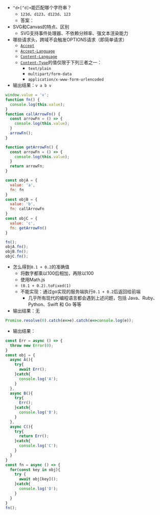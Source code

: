 - `^d+[^d]+`能匹配哪个字符串？
	- `123d`、`d123`、`d123d`、`123`
	- 答案：
- SVG和Canvas的特点、区别
	- SVG支持事件处理器、不依赖分辨率、强文本渲染能力
- 哪些请求头，跨域不会触发OPTIONS请求（即简单请求）
	-   [`Accept`](https://developer.mozilla.org/zh-CN/docs/Web/HTTP/Headers/Accept)
    -   [`Accept-Language`](https://developer.mozilla.org/zh-CN/docs/Web/HTTP/Headers/Accept-Language)
    -   [`Content-Language`](https://developer.mozilla.org/zh-CN/docs/Web/HTTP/Headers/Content-Language)
    -   [`Content-Type`](https://developer.mozilla.org/zh-CN/docs/Web/HTTP/Headers/Content-Type)的值仅限于下列三者之一：
	    -   `text/plain`
	    -   `multipart/form-data`
	    -   `application/x-www-form-urlencoded`
- 输出结果：`v a b v`
```js
window.value = 'v';
function fn() {
  console.log(this.value);
}
function callArrowFn() {
  const arrowFn = () => {
    console.log(this.value);
  }
  arrowFn();
}

function getArrowFn() {
  const arrowFn = () => {
    console.log(this.value);
  }
  return arrowFn;
}

const objA = {
  value: 'a',
  fn: fn
}
const objB = {
  value: 'b',
  fn: callArrowFn
}
const objC = {
  value: 'c',
  fn: getArrowFn()
}

fn();
objA.fn();
objB.fn();
objC.fn();
```

- 怎么得到`0.1 + 0.2`的准确值
	- 将数字都乘以100后相加，再除以100
	- 使用Math.js
	- `(0.1 + 0.2).toFixed(1)`
	- 不能实现：通过go实现的服务端执行`0.1 + 0.2`后返回给前端
		- 几乎所有现代的编程语言都会遇到上述问题，包括 Java、Ruby、Python、Swift 和 Go 等等
- 输出结果：无
```js
Promise.resolve(0).catch(e=>e).catch(e=>console.log(e));
```
- 输出结果：
```js
const Err = async () => {
  throw new Error(0);
}
const obj = {
  async A(){
    try{
      await Err();
    }catch{
      console.log('A');
    }
  },
  async B(){
    try{
      Err();
    }catch{
      console.log('B');
    }
  },
  async C(){
    try{
      return Err();
    }catch{
      console.log('C');
    }
  }
}
const fn = async () => {
  for(const key in obj){
    try {
      await obj[key]();
    }catch{
      console.log('D');
    }
  }
}
fn();
```

